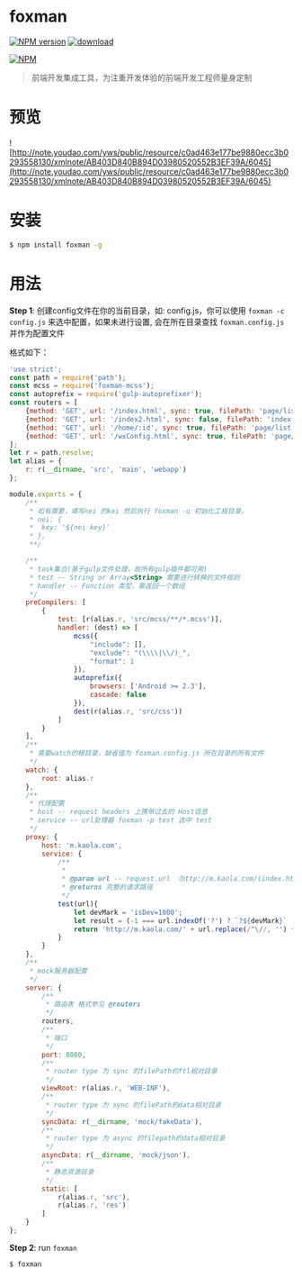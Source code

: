 # foxman

[![NPM version][npm-image]][npm-url]
[![download][downloads-image]][downloads-url]

[![NPM][nodei-image]][nodei-url]

> 前端开发集成工具，为注重开发体验的前端开发工程师量身定制 

# 预览
![http://note.youdao.com/yws/public/resource/c0ad463e177be9880ecc3b0293558130/xmlnote/AB403D840B894D03980520552B3EF39A/6045](http://note.youdao.com/yws/public/resource/c0ad463e177be9880ecc3b0293558130/xmlnote/AB403D840B894D03980520552B3EF39A/6045)

# 安装

```bash
$ npm install foxman -g
```

# 用法

**Step 1**: 创建config文件在你的当前目录，如: config.js，你可以使用 `foxman -c config.js` 来选中配置，如果未进行设置, 会在所在目录查找 `foxman.config.js` 并作为配置文件

格式如下：

```js
'use strict';
const path = require('path');
const mcss = require('foxman-mcss');
const autoprefix = require('gulp-autoprefixer');
const routers = [
    {method: 'GET', url: '/index.html', sync: true, filePath: 'page/list'},
    {method: 'GET', url: '/index2.html', sync: false, filePath: 'index'},
    {method: 'GET', url: '/home/:id', sync: true, filePath: 'page/list'},
    {method: 'GET', url: '/wxConfig.html', sync: true, filePath: 'page/wxConfig'}
];
let r = path.resolve;
let alias = {
    r: r(__dirname, 'src', 'main', 'webapp')
};

module.exports = {
    /**
     * 如有需要，填写nei 的kei 然后执行 foxman -u 初始化工程目录。
     * nei: {
     *  key: '${nei key}'
     * },
     **/

    /**
     * task集合(基于gulp文件处理，故所有gulp插件都可用)
     * test -- String or Array<String> 需要进行转换的文件规则
     * handler -- Function 类型，需返回一个数组
     */
    preCompilers: [
        {
            test: [r(alias.r, 'src/mcss/**/*.mcss')],
            handler: (dest) => [
                mcss({
                    "include": [],
                    "exclude": "(\\\\|\\/)_",
                    "format": 1
                }),
                autoprefix({
                    browsers: ['Android >= 2.3'],
                    cascade: false
                }),
                dest(r(alias.r, 'src/css'))
            ]
        }
    ],
    /**
     * 需要watch的根目录，缺省值为 foxman.config.js 所在目录的所有文件
     */
    watch: {
        root: alias.r
    },
    /**
     * 代理配置
     * host -- request headers 上携带过去的 Host信息
     * service -- url处理器 foxman -p test 选中 test
     */
    proxy: {
        host: 'm.kaola.com',
        service: {
            /**
             *
             * @param url -- request.url （http://m.kaola.com/(index.html?hello=world)）
             * @returns 完整的请求路径
             */
            test(url){
                let devMark = 'isDev=1000';
                let result = (-1 === url.indexOf('?') ? `?${devMark}` : `&${devMark}`);
                return 'http://m.kaola.com/' + url.replace(/^\//, '') + result;
            }
        }
    },
    /**
     * mock服务器配置
     */
    server: {
        /**
         * 路由表 格式参见 @routers
         */
        routers,
        /**
         * 端口
         */
        port: 8080,
        /**
         * router type 为 sync 的filePath的ftl相对目录
         */
        viewRoot: r(alias.r, 'WEB-INF'),
        /**
         * router type 为 sync 的filePath的data相对目录
         */
        syncData: r(__dirname, 'mock/fakeData'),
        /**
         * router type 为 async 的filepath的data相对目录
         */
        asyncData: r(__dirname, 'mock/json'),
        /**
         * 静态资源目录
         */
        static: [
            r(alias.r, 'src'),
            r(alias.r, 'res')
        ]
    }
};
```

**Step 2**: run `foxman`

```bash
$ foxman
```

[npm-url]: https://www.npmjs.com/package/foxman
[npm-image]: https://img.shields.io/npm/v/foxman.svg
[downloads-image]: https://img.shields.io/npm/dm/foxman.svg
[downloads-url]: https://www.npmjs.com/package/foxman
[nodei-image]: https://nodei.co/npm/foxman.png?downloads=true&downloadRank=true&stars=true
[nodei-url]: https://www.npmjs.com/package/foxman
